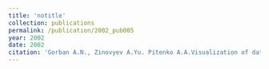 ```yaml
---
title: 'notitle'
collection: publications
permalink: /publication/2002_pub005
year: 2002
date: 2002
citation: 'Gorban A.N., Zinovyev A.Yu. Pitenko A.A.Visualization of data. Method of elastic maps (in Russian). <i>Neurocomputeri</i>, 2002. N4. p.19-30.'
---
```


